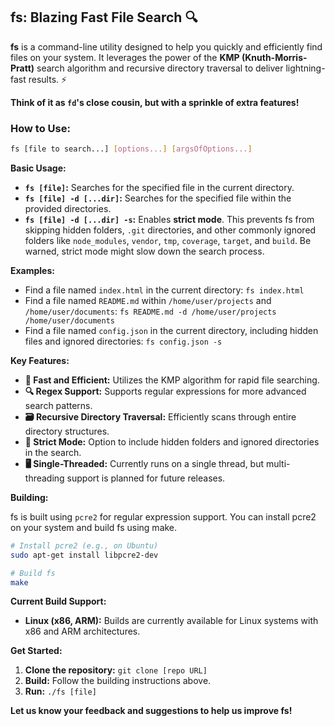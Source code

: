 ## fs: Blazing Fast File Search 🔍

**fs** is a command-line utility designed to help you quickly and efficiently find files on your system. It leverages the power of the **KMP (Knuth-Morris-Pratt)** search algorithm and recursive directory traversal to deliver lightning-fast results. ⚡

**Think of it as `fd`'s close cousin, but with a sprinkle of extra features!**

### How to Use:

```bash
fs [file to search...] [options...] [argsOfOptions...] 
```

**Basic Usage:**

* **`fs [file]`:** Searches for the specified file in the current directory.
* **`fs [file] -d [...dir]`:** Searches for the specified file within the provided directories. 
* **`fs [file] -d [...dir] -s`:**  Enables **strict mode**. This prevents fs from skipping hidden folders, `.git` directories, and other commonly ignored folders like `node_modules`, `vendor`, `tmp`, `coverage`, `target`, and `build`. Be warned, strict mode might slow down the search process.

**Examples:**

* Find a file named `index.html` in the current directory: `fs index.html`
* Find a file named `README.md` within `/home/user/projects` and `/home/user/documents`: `fs README.md -d /home/user/projects /home/user/documents`
* Find a file named `config.json` in the current directory, including hidden files and ignored directories: `fs config.json -s`

**Key Features:**

* **🚀 Fast and Efficient:**  Utilizes the KMP algorithm for rapid file searching.
* **🔍 Regex Support:**  Supports regular expressions for more advanced search patterns. 
* **🗃️ Recursive Directory Traversal:**  Efficiently scans through entire directory structures.
* **🚫 Strict Mode:**  Option to include hidden folders and ignored directories in the search.
* **🖥️ Single-Threaded:**  Currently runs on a single thread, but multi-threading support is planned for future releases.

**Building:**

fs is built using `pcre2` for regular expression support.  You can install pcre2 on your system and build fs using make. 

```bash
# Install pcre2 (e.g., on Ubuntu)
sudo apt-get install libpcre2-dev

# Build fs
make
```

**Current Build Support:**

* **Linux (x86, ARM):**  Builds are currently available for Linux systems with x86 and ARM architectures. 

**Get Started:**

1. **Clone the repository:** `git clone [repo URL]`
2. **Build:**  Follow the building instructions above.
3. **Run:** `./fs [file]`

**Let us know your feedback and suggestions to help us improve fs!** 
